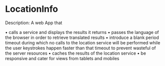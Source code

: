 # LocationInfo

Description: A web App that

• calls a service and displays the results it returns
• passes the language of the browser in order to retrieve translated results
• introduce a blank period timeout during which no calls to the location service will be performed
  while the user keystrokes happen faster than that timeout to prevent wasteful of the server resources
• caches the results of the location service 
• be responsive and cater for views from tablets and mobiles
